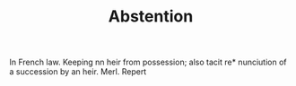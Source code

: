 ---
title: Abstention
letter: A
permalink: "/definitions/bld-abstention.html"
body: In French law. Keeping nn heir from possession; also tacit re* nunciution of
  a succession by an heir. Merl. Repert
published_at: '2018-07-07'
source: Black's Law Dictionary 2nd Ed (1910)
layout: post
---